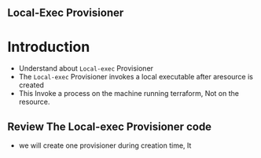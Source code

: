 ## Local-Exec Provisioner
# Introduction
- Understand about `Local-exec` Provisioner
- The `Local-exec` Provisioner invokes a local executable after aresource is created 
- This Invoke a process on the machine running terraform, Not on the resource.

## Review The Local-exec Provisioner code
- we will create one provisioner during creation time, It 
